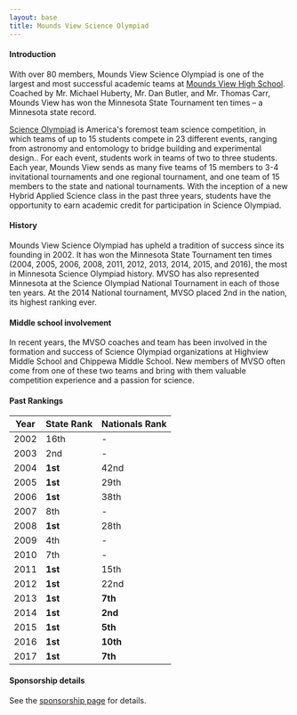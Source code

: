 ```yaml
---
layout: base
title: Mounds View Science Olympiad
---
```


#### Introduction

With over 80 members, Mounds View Science Olympiad is one of the largest and most successful academic teams at [Mounds View High School](http://www.moundsviewschools.org/moundsview). Coached by Mr. Michael Huberty, Mr. Dan Butler, and Mr. Thomas Carr, Mounds View has won the Minnesota State Tournament ten times – a Minnesota state record.

[Science Olympiad](https://www.soinc.org/) is America's foremost team science competition, in which teams of up to 15 students compete in 23 different events, ranging from astronomy and entomology to bridge building and experimental design.. For each event, students work in teams of two to three students. Each year, Mounds View sends as many five teams of 15 members to 3-4 invitational tournaments and one regional tournament, and one team of 15 members to the state and national tournaments. With the inception of a new Hybrid Applied Science class in the past three years, students have the opportunity to earn academic credit for participation in Science Olympiad.

#### History

Mounds View Science Olympiad has upheld a tradition of success since its founding in 2002. It has won the Minnesota State Tournament ten times (2004, 2005, 2006, 2008, 2011, 2012, 2013, 2014, 2015, and 2016), the most in Minnesota Science Olympiad history. MVSO has also represented Minnesota at the Science Olympiad National Tournament in each of those ten years. At the 2014 National tournament, MVSO placed 2nd in the nation, its highest ranking ever. 

#### Middle school involvement

In recent years, the MVSO coaches and team has been involved in the formation and success of Science Olympiad organizations at Highview Middle School and Chippewa Middle School. New members of MVSO often come from one of these two teams and bring with them valuable competition experience and a passion for science.

#### Past Rankings

|Year|State Rank|Nationals Rank|
|---|---|---|
|2002|16th|-|
|2003|2nd|-|
|2004|**1st**|42nd|
|2005|**1st**|29th|
|2006|**1st**|38th|
|2007|8th|-|
|2008|**1st**|28th|
|2009|4th|-|
|2010|7th|-|
|2011|**1st**|15th|
|2012|**1st**|22nd|
|2013|**1st**|**7th**|
|2014|**1st**|**2nd**|
|2015|**1st**|**5th**|
|2016|**1st**|**10th**|
|2017|**1st**|**7th**|
#### Sponsorship details

See the [sponsorship page](sponsor.html) for details.
